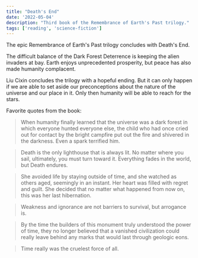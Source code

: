 ```yaml
---
title: "Death's End"
date: '2022-05-04'
description: "Third book of the Remembrance of Earth's Past trilogy."
tags: ['reading', 'science-fiction']
---
```


The epic Remembrance of Earth's Past trilogy concludes with Death's End.

The difficult balance of the Dark Forest Deterrence is keeping the alien invaders at bay. Earth enjoys unprecedented prosperity, but peace has also made humanity complacent.

Liu Cixin concludes the trilogy with a hopeful ending. But it can only happen if we are able to set aside our preconceptions about the nature of the universe and our place in it. Only then humanity will be able to reach for the stars.

Favorite quotes from the book:

> When humanity finally learned that the universe was a dark forest in which everyone hunted everyone else, the child who had once cried out for contact by the bright campfire put out the fire and shivered in the darkness. Even a spark terrified him.

> Death is the only lighthouse that is always lit. No matter where you sail, ultimately, you must turn toward it. Everything fades in the world, but Death endures.

> She avoided life by staying outside of time, and she watched as others aged, seemingly in an instant. Her heart was filled with regret and guilt. She decided that no matter what happened from now on, this was her last hibernation.

> Weakness and ignorance are not barriers to survival, but arrogance is.

> By the time the builders of this monument truly understood the power of time, they no longer believed that a vanished civilization could really leave behind any marks that would last through geologic eons.

> Time really was the cruelest force of all.
